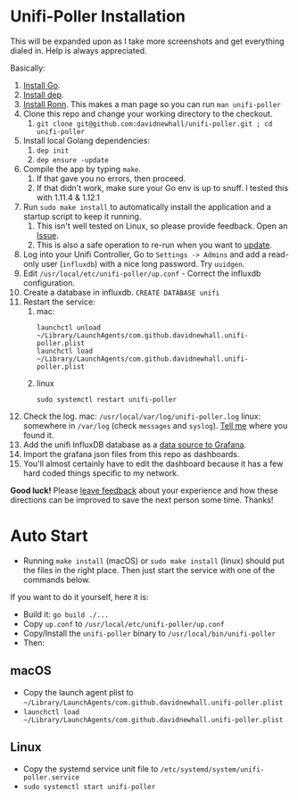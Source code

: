 # Unifi-Poller Installation

This will be expanded upon as I take more screenshots and get everything dialed in. Help is always appreciated.

Basically:
1. [Install Go](https://golang.org/doc/install). 
1. [Install dep](https://golang.github.io/dep/docs/installation.html).
1. [Install Ronn](Ronn). This makes a man page so you can run `man unifi-poller`
1. Clone this repo and change your working directory to the checkout.
   1. `git clone git@github.com:davidnewhall/unifi-poller.git ; cd unifi-poller`
1. Install local Golang dependencies: 
   1. `dep init`
   1. `dep ensure -update`
1. Compile the app by typing `make`.
   1. If that gave you no errors, then proceed.
   1. If that didn't work, make sure your Go env is up to snuff. I tested this with 1.11.4 & 1.12.1
1. Run `sudo make install` to automatically install the application and a startup script to keep it running.
   1. This isn't well tested on Linux, so please provide feedback. Open an [Issue](https://github.com/davidnewhall/unifi-poller/issues/new).
   1. This is also a safe operation to re-run when you want to [update](Updating).
1. Log into your Unifi Controller, Go to `Settings -> Admins` and add a read-only user (`influxdb`) with a nice long password. Try `uuidgen`.
1. Edit `/usr/local/etc/unifi-poller/up.conf` - Correct the influxdb configuration.
1. Create a database in influxdb. `CREATE DATABASE unifi`
1. Restart the service:
   1. mac: 
      ```shell
      launchctl unload ~/Library/LaunchAgents/com.github.davidnewhall.unifi-poller.plist
      launchctl load ~/Library/LaunchAgents/com.github.davidnewhall.unifi-poller.plist
      ```
   1. linux
      ```shell
      sudo systemctl restart unifi-poller
      ```
1. Check the log. mac: `/usr/local/var/log/unifi-poller.log` linux: somewhere in `/var/log` (check `messages` and `syslog`). [Tell me](https://github.com/davidnewhall/unifi-poller/issues/new) where you found it.
1. Add the unifi InfluxDB database as a [data source to Grafana](https://grafana.com/docs/features/datasources/influxdb/). 
1. Import the grafana json files from this repo as dashboards.
1. You'll almost certainly have to edit the dashboard because it has a few hard coded things specific to my network.

**Good luck!** Please [leave feedback](https://github.com/davidnewhall/unifi-poller/issues/new) about your experience and how these directions can be improved to save the next person some time. Thanks!

# Auto Start
- Running `make install` (macOS) or `sudo make install` (linux) should put the files in the right place. Then just start the service with one of the commands below. 

If you want to do it yourself, here it is:
- Build it: `go build ./...`
- Copy `up.conf` to `/usr/local/etc/unifi-poller/up.conf`
- Copy/Install the `unifi-poller` binary to `/usr/local/bin/unifi-poller`
- Then:

## macOS
- Copy the launch agent plist to `~/Library/LaunchAgents/com.github.davidnewhall.unifi-poller.plist`
- `launchctl load ~/Library/LaunchAgents/com.github.davidnewhall.unifi-poller.plist`

## Linux
- Copy the systemd service unit file to `/etc/systemd/system/unifi-poller.service`
- `sudo systemctl start unifi-poller`